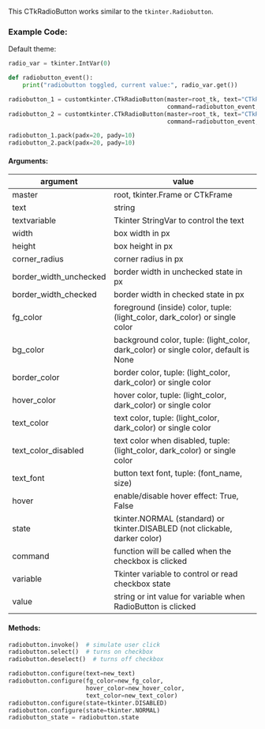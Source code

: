 This CTkRadioButton works similar to the `tkinter.Radiobutton`.

### Example Code:
Default theme:
```python
radio_var = tkinter.IntVar(0)

def radiobutton_event():
    print("radiobutton toggled, current value:", radio_var.get())

radiobutton_1 = customtkinter.CTkRadioButton(master=root_tk, text="CTkRadioButton 1",
                                             command=radiobutton_event, variable= radio_var, value=1)
radiobutton_2 = customtkinter.CTkRadioButton(master=root_tk, text="CTkRadioButton 2",
                                             command=radiobutton_event, variable= radio_var, value=1)

radiobutton_1.pack(padx=20, pady=10)
radiobutton_2.pack(padx=20, pady=10)
```

#### Arguments:

argument | value
--- | ---
master | root, tkinter.Frame or CTkFrame
text | string
textvariable | Tkinter StringVar to control the text
width | box width in px
height | box height in px
corner_radius | corner radius in px
border_width_unchecked | border width in unchecked state in px
border_width_checked | border width in checked state in px
fg_color | foreground (inside) color, tuple: (light_color, dark_color) or single color
bg_color | background color, tuple: (light_color, dark_color) or single color, default is None
border_color | border color, tuple: (light_color, dark_color) or single color
hover_color | hover color, tuple: (light_color, dark_color) or single color
text_color | text color, tuple: (light_color, dark_color) or single color
text_color_disabled | text color when disabled, tuple: (light_color, dark_color) or single color
text_font | button text font, tuple: (font_name, size)
hover | enable/disable hover effect: True, False
state | tkinter.NORMAL (standard) or tkinter.DISABLED (not clickable, darker color)
command | function will be called when the checkbox is clicked 
variable | Tkinter variable to control or read checkbox state
value | string or int value for variable when RadioButton is clicked

#### Methods:
```python
radiobutton.invoke()  # simulate user click
radiobutton.select()  # turns on checkbox
radiobutton.deselect()  # turns off checkbox

radiobutton.configure(text=new_text)
radiobutton.configure(fg_color=new_fg_color,
                      hover_color=new_hover_color,
                      text_color=new_text_color)
radiobutton.configure(state=tkinter.DISABLED)
radiobutton.configure(state=tkinter.NORMAL)
radiobutton_state = radiobutton.state
```
